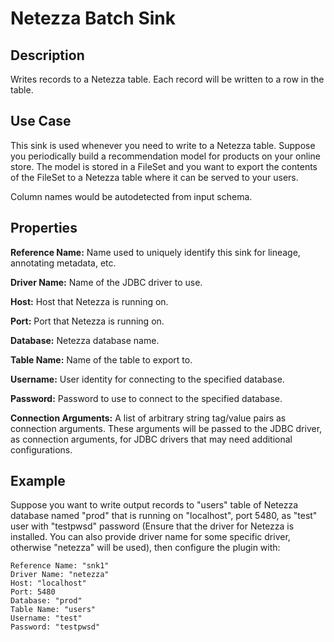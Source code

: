 # Netezza Batch Sink


Description
-----------
Writes records to a Netezza table. Each record will be written to a row in the table.


Use Case
--------
This sink is used whenever you need to write to a Netezza table.
Suppose you periodically build a recommendation model for products on your online store.
The model is stored in a FileSet and you want to export the contents
of the FileSet to a Netezza table where it can be served to your users.

Column names would be autodetected from input schema.

Properties
----------
**Reference Name:** Name used to uniquely identify this sink for lineage, annotating metadata, etc.

**Driver Name:** Name of the JDBC driver to use.

**Host:** Host that Netezza is running on.

**Port:** Port that Netezza is running on.

**Database:** Netezza database name.

**Table Name:** Name of the table to export to.

**Username:** User identity for connecting to the specified database.

**Password:** Password to use to connect to the specified database.

**Connection Arguments:** A list of arbitrary string tag/value pairs as connection arguments. These arguments
will be passed to the JDBC driver, as connection arguments, for JDBC drivers that may need additional configurations.

Example
-------
Suppose you want to write output records to "users" table of Netezza database named "prod" that is running on "localhost", 
port 5480, as "test" user with "testpwsd" password (Ensure that the driver for Netezza is installed. You can also provide 
driver name for some specific driver, otherwise "netezza" will be used), then configure the plugin with: 

```
Reference Name: "snk1"
Driver Name: "netezza"
Host: "localhost"
Port: 5480
Database: "prod"
Table Name: "users"
Username: "test"
Password: "testpwsd"
```
